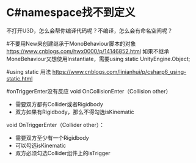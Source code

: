 # C#namespace找不到定义
不打开U3D，怎么会帮你编译代码呢？不编译，怎么会有命名空间呢？

#不要用New来创建继承于MonoBehaviour脚本的对象
https://www.cnblogs.com/hwx0000/p/14146852.html
如果不继承MoneBehaviour又想使用Instantiate，需要using static UnityEngine.Object;

#using static 用法
https://www.cnblogs.com/linianhui/p/csharp6_using-static.html

#onTriggerEnter没有反应
void OnCollisionEnter（Collision other）
- 需要双方都有Collider或者Rigidbody
- 双方如果有Rigidbody，那么不得勾选isKinematic

void OnTriggerEnter（Collider other）：
- 需要双方至少有一个Rigidbody
- 可以勾选isKinematic
- 双方必须勾选Collider组件上的isTrigger
